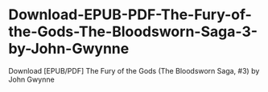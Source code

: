 # Download-EPUB-PDF-The-Fury-of-the-Gods-The-Bloodsworn-Saga-3-by-John-Gwynne
Download [EPUB/PDF] The Fury of the Gods (The Bloodsworn Saga, #3) by John Gwynne
